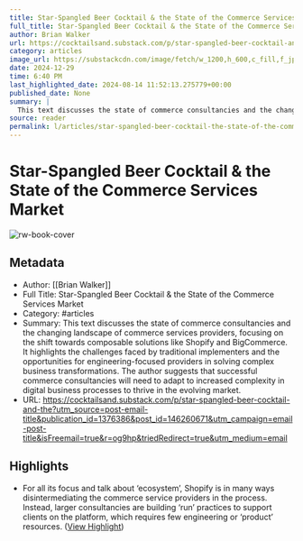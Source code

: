 ```yaml
---
title: Star-Spangled Beer Cocktail & the State of the Commerce Services Market
full_title: Star-Spangled Beer Cocktail & the State of the Commerce Services Market
author: Brian Walker
url: https://cocktailsand.substack.com/p/star-spangled-beer-cocktail-and-the?utm_source=post-email-title&publication_id=1376386&post_id=146260671&utm_campaign=email-post-title&isFreemail=true&r=og9hp&triedRedirect=true&utm_medium=email
category: articles
image_url: https://substackcdn.com/image/fetch/w_1200,h_600,c_fill,f_jpg,q_auto:good,fl_progressive:steep,g_auto/https%3A%2F%2Fsubstack-post-media.s3.amazonaws.com%2Fpublic%2Fimages%2Fb6662b0d-24df-4720-8b91-2d86f9d1b7c8_1316x1600.jpeg
date: 2024-12-29
time: 6:40 PM
last_highlighted_date: 2024-08-14 11:52:13.275779+00:00
published_date: None
summary: |
  This text discusses the state of commerce consultancies and the changing landscape of commerce services providers, focusing on the shift towards composable solutions like Shopify and BigCommerce. It highlights the challenges faced by traditional implementers and the opportunities for engineering-focused providers in solving complex business transformations. The author suggests that successful commerce consultancies will need to adapt to increased complexity in digital business processes to thrive in the evolving market.
source: reader
permalink: l/articles/star-spangled-beer-cocktail-the-state-of-the-commerce-services-market
---
```

# Star-Spangled Beer Cocktail & the State of the Commerce Services Market

![rw-book-cover](https://substackcdn.com/image/fetch/w_1200,h_600,c_fill,f_jpg,q_auto:good,fl_progressive:steep,g_auto/https%3A%2F%2Fsubstack-post-media.s3.amazonaws.com%2Fpublic%2Fimages%2Fb6662b0d-24df-4720-8b91-2d86f9d1b7c8_1316x1600.jpeg)

## Metadata
- Author: [[Brian Walker]]
- Full Title: Star-Spangled Beer Cocktail & the State of the Commerce Services Market
- Category: #articles
- Summary: This text discusses the state of commerce consultancies and the changing landscape of commerce services providers, focusing on the shift towards composable solutions like Shopify and BigCommerce. It highlights the challenges faced by traditional implementers and the opportunities for engineering-focused providers in solving complex business transformations. The author suggests that successful commerce consultancies will need to adapt to increased complexity in digital business processes to thrive in the evolving market.
- URL: https://cocktailsand.substack.com/p/star-spangled-beer-cocktail-and-the?utm_source=post-email-title&publication_id=1376386&post_id=146260671&utm_campaign=email-post-title&isFreemail=true&r=og9hp&triedRedirect=true&utm_medium=email

## Highlights
- For all its focus and talk about ‘ecosystem’, Shopify is in many ways disintermediating the commerce service providers in the process. Instead, larger consultancies are building ‘run’ practices to support clients on the platform, which requires few engineering or ‘product’ resources. ([View Highlight](https://read.readwise.io/read/01j58bpe9dd85d6xc8p3ygwx7c))


